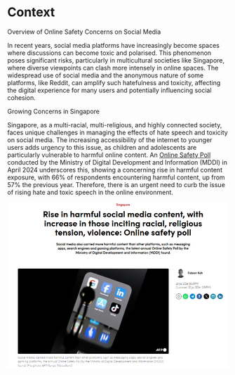 # Context

Overview of Online Safety Concerns on Social Media

In recent years, social media platforms have increasingly become spaces where discussions can become toxic and polarised. This phenomenon poses significant risks, particularly in multicultural societies like Singapore, where diverse viewpoints can clash more intensely in online spaces. The widespread use of social media and the anonymous nature of some platforms, like Reddit, can amplify such hatefulness and toxicity, affecting the digital experience for many users and potentially influencing social cohesion.

Growing Concerns in Singapore

Singapore, as a multi-racial, multi-religious, and highly connected society, faces unique challenges in managing the effects of hate speech and toxicity on social media. The increasing accessibility of the internet to younger users adds urgency to this issue, as children and adolescents are particularly vulnerable to harmful online content. An [Online Safety Poll](https://www.mddi.gov.sg/mddi-survey-two-thirds-of-respondents-encountered-harmful-online-content/) conducted by the Ministry of Digital Development and Information (MDDI) in April 2024 underscores this, showing a concerning rise in harmful content exposure, with 66% of respondents encountering harmful content, up from 57% the previous year. Therefore, there is an urgent need to curb the issue of rising hate and toxic speech in the online environment.

![image](image.png)
